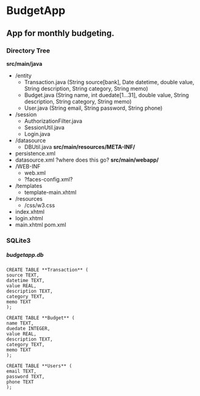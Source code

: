 # BudgetApp
## App for monthly budgeting.
### Directory Tree 

**src/main/java**
- /entity
  - Transaction.java (String source[bank], Date datetime, double value, String description, String category, String memo)
  - Budget.java (String name, int duedate[1...31], double value, String description, String category, String memo)
  - User.java (String email, String password, String phone)
- /session
  - AuthorizationFilter.java
  - SessionUtil.java
  - Login.java
- /datasource
  - DBUtil.java
**src/main/resources/META-INF/**
- persistence.xml
- datasource.xml ?where does this go?
**src/main/webapp/**
- /WEB-INF
  - web.xml
  - ?faces-config.xml?
- /templates
  - template-main.xhtml
- /resources
  - /css/w3.css
- index.xhtml
- login.xhtml
- main.xhtml
pom.xml

### SQLite3
##### budgetapp.db
```
CREATE TABLE **Transaction** (
source TEXT,
datetime TEXT,
value REAL,
description TEXT,
category TEXT,
memo TEXT
);
```
```
CREATE TABLE **Budget** (
name TEXT,
duedate INTEGER,
value REAL,
description TEXT,
category TEXT,
memo TEXT
);
```
```
CREATE TABLE **Users** (
email TEXT,
password TEXT,
phone TEXT
);
```
